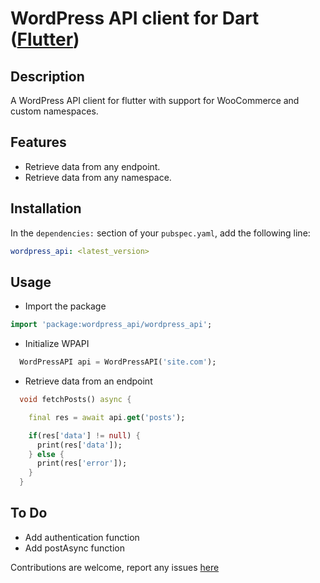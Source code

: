 # WordPress API client for Dart ([Flutter](http://flutter.io))

## Description

A WordPress API client for flutter with support for WooCommerce and custom namespaces.

## Features

- Retrieve data from any endpoint.
- Retrieve data from any namespace.

## Installation

In the `dependencies:` section of your `pubspec.yaml`, add the following line:

```yaml
wordpress_api: <latest_version>
```

## Usage

- Import the package

```dart
import 'package:wordpress_api/wordpress_api';
```

- Initialize WPAPI

```dart
  WordPressAPI api = WordPressAPI('site.com');
```

- Retrieve data from an endpoint

```dart
  void fetchPosts() async {

    final res = await api.get('posts');

    if(res['data'] != null) {
      print(res['data']);
    } else {
      print(res['error']);
    }
  }
```

## To Do

- Add authentication function
- Add postAsync function

Contributions are welcome, report any issues [here](https://github.com/dhmgroup/dart-wp/issues)
